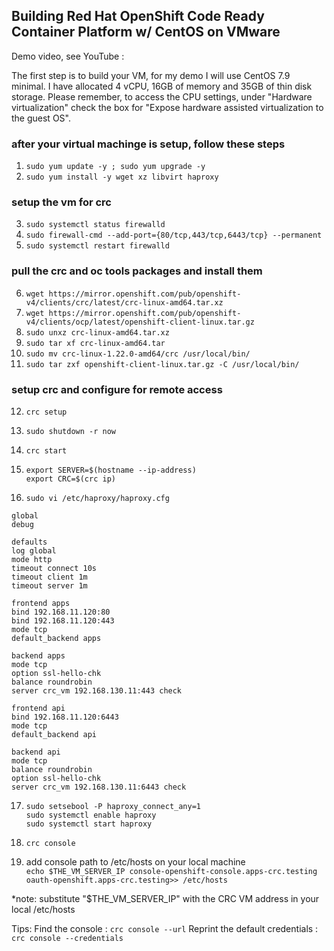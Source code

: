 ## Building Red Hat OpenShift Code Ready Container Platform w/ CentOS on VMware

Demo video, see YouTube :

The first step is to build your VM, for my demo I will use CentOS 7.9 minimal. I have allocated 4 vCPU, 16GB of memory and 35GB of thin disk storage. Please remember, to access the CPU settings, under "Hardware virtualization" check the box for "Expose hardware assisted virtualization to the guest OS".

### after your virtual machinge is setup, follow these steps
1. `sudo yum update -y ; sudo yum upgrade -y`
2. `sudo yum install -y wget xz libvirt haproxy`

### setup the vm for crc
3. `sudo systemctl status firewalld`
4. `sudo firewall-cmd --add-port={80/tcp,443/tcp,6443/tcp} --permanent`
5. `sudo systemctl restart firewalld`

### pull the crc and oc tools packages and install them
6. `wget https://mirror.openshift.com/pub/openshift-v4/clients/crc/latest/crc-linux-amd64.tar.xz`
7. `wget https://mirror.openshift.com/pub/openshift-v4/clients/ocp/latest/openshift-client-linux.tar.gz`
8. `sudo unxz crc-linux-amd64.tar.xz`
9. `sudo tar xf crc-linux-amd64.tar`
10. `sudo mv crc-linux-1.22.0-amd64/crc /usr/local/bin/`
11. `sudo tar zxf openshift-client-linux.tar.gz -C /usr/local/bin/`

### setup crc and configure for remote access
12. `crc setup`
13. `sudo shutdown -r now`
14. `crc start`

15. `export SERVER=$(hostname --ip-address)` \
    `export CRC=$(crc ip)`

16. `sudo vi /etc/haproxy/haproxy.cfg`
```
global
debug

defaults
log global
mode http
timeout connect 10s
timeout client 1m
timeout server 1m

frontend apps
bind 192.168.11.120:80
bind 192.168.11.120:443
mode tcp
default_backend apps

backend apps
mode tcp
option ssl-hello-chk
balance roundrobin
server crc_vm 192.168.130.11:443 check

frontend api
bind 192.168.11.120:6443
mode tcp
default_backend api

backend api
mode tcp
balance roundrobin
option ssl-hello-chk
server crc_vm 192.168.130.11:6443 check
```
17. `sudo setsebool -P haproxy_connect_any=1` \
    `sudo systemctl enable haproxy`\
    `sudo systemctl start haproxy`

18. `crc console`

19. add console path to /etc/hosts on your local machine \
`echo $THE_VM_SERVER_IP console-openshift-console.apps-crc.testing oauth-openshift.apps-crc.testing>> /etc/hosts`

*note: substitute "$THE_VM_SERVER_IP" with the CRC VM address in your local /etc/hosts

Tips: 
Find the console : `crc console --url`
Reprint the default credentials : `crc console --credentials`